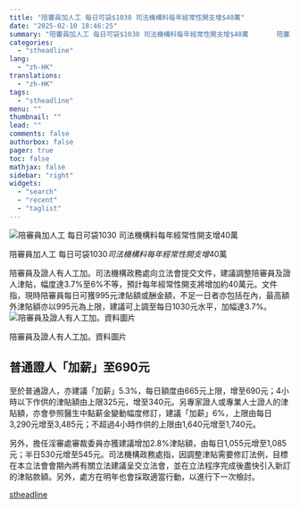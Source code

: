 ```yaml
---
title: "陪審員加人工 每日可袋$1030 司法機構料每年經常性開支增$40萬"
date: "2025-02-10 18:46:25"
summary: "陪審員加人工 每日可袋$1030 司法機構料每年經常性開支增$40萬       陪審員及證..."
categories:
  - "stheadline"
lang:
  - "zh-HK"
translations:
  - "zh-HK"
tags:
  - "stheadline"
menu: ""
thumbnail: ""
lead: ""
comments: false
authorbox: false
pager: true
toc: false
mathjax: false
sidebar: "right"
widgets:
  - "search"
  - "recent"
  - "taglist"
---
```


![陪審員加人工 每日可袋$1030 司法機構料每年經常性開支增$40萬](https://image.stheadline.com/f/680p0/0x0/100/none/814987ab85081e044848efd73982e45d/stheadline/inewsmedia/20250210/_2025021018412931686.jpg)

陪審員加人工 每日可袋$1030 司法機構料每年經常性開支增$40萬




陪審員及證人有人工加。司法機構政務處向立法會提交文件，建議調整陪審員及證人津貼，幅度達3.7%至6%不等，預計每年經常性開支將增加約40萬元。文件指，現時陪審員每日可獲995元津貼額或酬金額，不足一日者亦包括在內，最高額外津貼額亦以995元為上限，建議可上調至每日1030元水平，加幅達3.7%。
 ![陪審員及證人有人工加。資料圖片](https://image.hkhl.hk/f/1024p0/0x0/100/none/66c80e21b043fea98a2090db17e50bbc/2025-02/_2022110914454725588.jpg)


陪審員及證人有人工加。資料圖片




普通證人「加薪」至690元
-------------

至於普通證人，亦建議「加薪」5.3%，每日額度由665元上限，增至690元；4小時以下作供的津貼額由上限325元，增至340元。另專家證人或專業人士證人的津貼額，亦會參照醫生中點薪金變動幅度修訂，建議「加薪」6%，上限由每日3,290元增至3,485元；不超過4小時作供的上限由1,640元增至1,740元。

另外，擔任淫審處審裁委員亦獲建議增加2.8%津貼額，由每日1,055元增至1,085元；半日530元增至545元。司法機構政務處指，因調整津貼需要修訂法例，目標在本立法會會期內將有關立法建議呈交立法會，並在立法程序完成後盡快引入新訂的津貼款額。另外，處方在明年也會採取適當行動，以進行下一次檢討。

[stheadline](https://std.stheadline.com/realtime/article/2051936/即時-港聞-陪審員加人工-每日可袋-1030-司法機構料每年經常性開支增-40萬)
